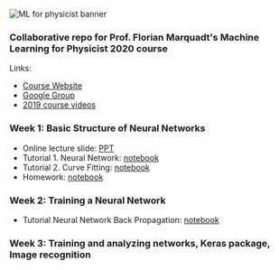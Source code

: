 ![ML for physicist banner](https://user-images.githubusercontent.com/51282928/80908777-ee1b0300-8d4c-11ea-9c42-36378a4d811b.PNG)

### Collaborative repo for Prof. Florian Marquadt's Machine Learning for Physicist 2020 course

Links:
* [Course Website](https://pad.gwdg.de/s/HJtiTE__U)
* [Google Group](https://groups.google.com/forum/?utm_medium=email&utm_source=footer#!forum/machine-learning-for-physicists)
* [2019 course videos](https://podcasts.apple.com/us/podcast/id1490099216)

### Week 1: Basic Structure of Neural Networks

* Online lecture slide: [PPT](https://github.com/yohanesnuwara/ML_for_physicist/blob/master/Week%201/2020_Session1_MachineLearning_Tutorials.pdf)
* Tutorial 1. Neural Network: [notebook](https://github.com/yohanesnuwara/ML_for_physicist/blob/master/Week%201/01_tutorial_NetworkVisualization.ipynb)
* Tutorial 2. Curve Fitting: [notebook](https://github.com/yohanesnuwara/ML_for_physicist/blob/master/Week%201/01_tutorial_CurveFitting_YN%20(1).ipynb)
* Homework: [notebook](https://github.com/yohanesnuwara/ML_for_physicist/blob/master/Week%201/Homework_W1.ipynb)

### Week 2: Training a Neural Network

* Tutorial Neural Network Back Propagation: [notebook](https://github.com/yohanesnuwara/ML_for_physicist/blob/master/Week%202/02_MachineLearning_Backpropagation.ipynb)

### Week 3: Training and analyzing networks, Keras package, Image recognition
